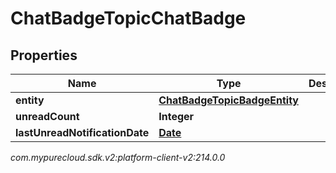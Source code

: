 # ChatBadgeTopicChatBadge


## Properties

| Name | Type | Description | Notes |
| ------------ | ------------- | ------------- | ------------- |
| **entity** | [**ChatBadgeTopicBadgeEntity**](ChatBadgeTopicBadgeEntity) |  |  [optional] |
| **unreadCount** | **Integer** |  |  [optional] |
| **lastUnreadNotificationDate** | [**Date**](Date) |  |  [optional] |




_com.mypurecloud.sdk.v2:platform-client-v2:214.0.0_
